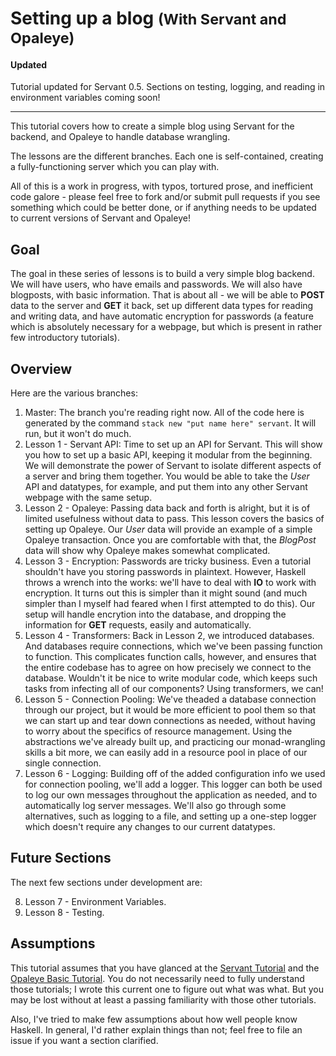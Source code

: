 # Setting up a blog <small>(With Servant and Opaleye)</small>

#### Updated

Tutorial updated for Servant 0.5.  Sections on testing, logging, and reading in environment variables coming soon!

---

This tutorial covers how to create a simple blog using Servant for the backend, and Opaleye to handle database wrangling.

The lessons are the different branches.  Each one is self-contained, creating a fully-functioning server which you can play with.

All of this is a work in progress, with typos, tortured prose, and inefficient code galore - please feel free to fork and/or submit pull requests if you see something which could be better done, or if anything needs to be updated to current versions of Servant and Opaleye!

## Goal

The goal in these series of lessons is to build a very simple blog backend.  We will have users, who have emails and passwords.  We will also have blogposts, with basic information.  That is about all - we will be able to __POST__ data to the server and __GET__ it back, set up different data types for reading and writing data, and have automatic encryption for passwords (a feature which is absolutely necessary for a webpage, but which is present in rather few introductory tutorials).

## Overview

Here are the various branches:

1. Master: The branch you're reading right now.  All of the code here is generated by the command `stack new "put name here" servant`.  It will run, but it won't do much.
2. Lesson 1 - Servant API: Time to set up an API for Servant.  This will show you how to set up a basic API, keeping it modular from the beginning.  We will demonstrate the power of Servant to isolate different aspects of a server and bring them together.  You would be able to take the *User* API and datatypes, for example, and put them into any other Servant webpage with the same setup.
3. Lesson 2 - Opaleye: Passing data back and forth is alright, but it is of limited usefulness without data to pass.  This lesson covers the basics of setting up Opaleye.  Our *User* data will provide an example of a simple Opaleye transaction.  Once you are comfortable with that, the *BlogPost* data will show why Opaleye makes somewhat complicated.
4. Lesson 3 - Encryption: Passwords are tricky business.  Even a tutorial shouldn't have you storing passwords in plaintext.  However, Haskell throws a wrench into the works: we'll have to deal with __IO__ to work with encryption.  It turns out this is simpler than it might sound (and much simpler than I myself had feared when I first attempted to do this).  Our setup will handle encrytion into the database, and dropping the information for __GET__ requests, easily and automatically.
5. Lesson 4 - Transformers: Back in Lesson 2, we introduced databases.  And databases require connections, which we've been passing function to function.  This complicates function calls, however, and ensures that the entire codebase has to agree on how precisely we connect to the database.  Wouldn't it be nice to write modular code, which keeps such tasks from infecting all of our components?  Using transformers, we can!
6. Lesson 5 - Connection Pooling: We've theaded a database connection through our project, but it would be more efficient to pool them so that we can start up and tear down connections as needed, without having to worry about the specifics of resource management.  Using the abstractions we've already built up, and practicing our monad-wrangling skills a bit more, we can easily add in a resource pool in place of our single connection.
7. Lesson 6 - Logging: Building off of the added configuration info we used for connection pooling, we'll add a logger.  This logger can both be used to log our own messages throughout the application as needed, and to automatically log server messages.  We'll also go through some alternatives, such as logging to a file, and setting up a one-step logger which doesn't require any changes to our current datatypes.


## Future Sections

The next few sections under development are:

8. Lesson 7 - Environment Variables.
9. Lesson 8 - Testing.

## Assumptions

This tutorial assumes that you have glanced at the [Servant Tutorial](http://haskell-servant.github.io/tutorial/) and the [Opaleye Basic Tutorial](https://github.com/tomjaguarpaw/haskell-opaleye/blob/master/Doc/Tutorial/TutorialBasic.lhs).  You do not necessarily need to fully understand those tutorials; I wrote this current one to figure out what was what.  But you may be lost without at least a passing familiarity with those other tutorials.

Also, I've tried to make few assumptions about how well people know Haskell.  In general, I'd rather explain things than not; feel free to file an issue if you want a section clarified.
